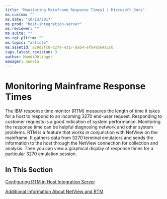 ```yaml
---
title: "Monitoring Mainframe Response Times1 | Microsoft Docs"
ms.custom: ""
ms.date: "10/13/2017"
ms.prod: "host-integration-server"
ms.reviewer: ""
ms.suite: ""
ms.tgt_pltfrm: ""
ms.topic: "article"
ms.assetid: a29d2fc8-d279-4317-8ab4-ef649564a1c0
caps.latest.revision: 3
author: MandiOhlinger
manager: anneta
---
```

# Monitoring Mainframe Response Times
The IBM response time monitor (RTM) measures the length of time it takes for a host to respond to an incoming 3270 end-user request. Responding to customer requests is a good indication of system performance. Monitoring the response time can be helpful diagnosing network and other system problems. RTM is a feature that works in conjunction with NetView on the mainframe. It gathers data from 3270 terminal emulators and sends the information to the host through the NetView connection for collection and analysis. Then you can view a graphical display of response times for a particular 3270 emulation session.  
  
## In This Section  
 [Configuring RTM in Host Integration Server](../core/configuring-rtm-in-host-integration-server.md)  
  
 [Additional Information About NetView and RTM](../core/additional-information-about-netview-and-rtm.md)